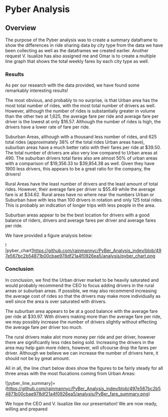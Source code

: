 # **Pyber Analysis**

## **Overview**

The purpose of the Pyber analysis was to create a summary dataframe to show the differences in ride sharing data by city type from the data we have been collecting as well as the dataframes we created earlier. Another request V. Isualize has also assigned me and Omar is to create a multiple line graph that shows the total weekly fares by each city type as well. 

### **Results**

As per our research with the data provided, we have found some remarkably interesting results! 

The most obvious, and probably to no surprise, is that Urban area has the most total number of rides, with the most total number of drivers as well. However, although the number of rides is substantially greater in volume than the other two at 1,625, the average fare per ride and average fare per driver is the lowest at only $16.57. Although the number of rides is high, the drivers have a lower rate of fare per ride. 

Suburban Areas, although with a thousand less number of rides, and 625 total rides (approximately 38% of the total rides Urban areas have), suburban areas have a much better ratio with their fares per ride at $39.50. The total number of drivers are also very low compared to Urban areas at 490. The suburban drivers total fares also are almost 50% of urban areas with a comparison of $19,356.33 to $39,854.38 as well. Given they have 1900 less drivers, this appears to be a great ratio for the company, the drivers!

Rural Areas have the least number of drivers and the least amount of total rides. However, their average fare per driver is $55.49 while the average fare is at $34.62. Rural areas have no where near the numbers Urban or Suburban have with less than 100 drivers in rotation and only 125 total rides. This is probably an indication of longer trips with less people in the area. 

Suburban areas appear to be the best location for drivers with a good balance of riders, drivers and average fares per driver and average fares per ride. 

We have provided a figure analysis below:

![pyber_chart]https://github.com/rainmannyc/PyBer_Analysis_indev/blob/497e567bc2b54871b00cbae978df21a4f0926ea5/analysis/pyber_chart.png

### **Conclusion**

In conclusion, we find the Urban driver market to be heavily saturated and would probably recommend the CEO to focus adding drivers in the rural areas or suburban areas. If possible, we may also recommend increasing the average cost of rides so that the drivers may make more individually as well since the area is over saturated with drivers. 

The suburban area appears to be at a good balance with the average fare per ride at $30.97. With drivers making more than the average fare per ride, we may possibly increase the number of drivers slightly without effecting the average fare per driver too much. 

The rural drivers make alot more money per ride and per driver, however there are significantly less rides being sold. Increasing the drivers in the area may help gain more riders, however, will ofcourse drop the fares per driver. Although we believe we can increase the number of drivers here, it should not be by great amount. 

All in all, the line chart below does show the figures to be fairly steady for all three areas with the most flucations coming from Urban Areas:

![pyber_line_summary]=(https://github.com/rainmannyc/PyBer_Analysis_indev/blob/497e567bc2b54871b00cbae978df21a4f0926ea5/analysis/PyBer_fare_summary.png)

We hope the CEO and V. Isualize like our presentation! We are now ready, willing and prepared 